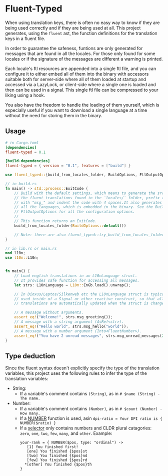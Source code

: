 # Fluent-Typed

When using translation keys, there is often no easy way to know if they are being used
correctly and if they are being used at all. This project generates, using the `fluent` ast,
the function definitions for the translation keys in a fluent file.

In order to guarantee the safeness, funtions are only generated for messages that
are found in all the locales. For those only found for some locales
or if the signature of the messages are different a warning is printed.

Each locale's ftl resources are appended into a single ftl file, and you can configure it
to either embed all of them into the binary with accessors suitable both for server-side
where all of them loaded at startup and accessed via a LazyLock, or client-side where
a single one is loaded and then can be used in a signal. This single ftl file can be
compressed to your liking using a hook.

You also have the freedom
to handle the loading of them yourself, which is especially useful if you want to
download a single language at a time without the need for storing them in the binary.

## Usage

```toml
# in Cargo.toml
[dependencies]
fluent-typed = 0.1

[build-dependencies]
fluent-typed = { version = "0.1", features = ["build"] }
```

```rust
use fluent_typed::{build_from_locales_folder, BuildOptions, FtlOutputOptions};

// in build.rs
fn main() -> std::process::ExitCode {
    // Build with the default settings, which means to generate the src/l10n.rs file from
    // the fluent translations found in the `locales/` folder, prefix the generated functions
    // with "msg_" and indent the code with 4 spaces.It also generates a single ftl file with
    // all the languages, which is embedded in the binary. See the BuildOptions and
    // FtlOutputOptions for all the configuration options.
    //
    // This function returns an ExitCode.
    build_from_locales_folder(BuildOptions::default())

    // Note: there are also fluent_typed::try_build_from_locales_folder which returns a Result
}
```

```rust
// in lib.rs or main.rs
mod l10n;
use l10n::L10n;


fn main() {
    // Load english translations in an L10nLanguage struct.
    // It provides safe function for accessing all messages.
    let strs: L10nLanguage = L10n::EnGb.load().unwrap();

    // In Dioxus/Leptos/Silkenweb etc the L10nLanguage struct is typically
    // used inside of a Signal or other reactive construct, so that all
    // translations are automatically updated when the struct is changed.

    // A message without arguments.
    assert_eq!("Welcome!", strs.msg_greeting());
    // A message with a string argument (AsRef<str>).
    assert_eq!("Hello world", strs.msg_hello("world"));
    // A message with a number argument (Into<FluentNumber>).
    assert_eq!("You have 2 unread messages", strs.msg_unread_messages(2));
}
```

## Type deduction

Since the fluent syntax doesn't explicitly specify the type of the translation variables, this
project uses the following rules to infer the type of the translation variables:

- String:
  - If a variable's comment contains `(String)`, as in `# $name (String) - The name.`
- Number:
  - If a variable's comment contains `(Number)`, as in `# $count (Number) - How many.`
  - If a [NUMBER](https://projectfluent.org/fluent/guide/functions.html#number-1) function is used, asin `dpi-ratio = Your DPI ratio is { NUMBER($ratio) }`
  - If a [selector](https://projectfluent.org/fluent/guide/selectors.html) only contains numbers
    and CLDR plural catagories: `zero`, `one`, `two`, `few`, `many`, and `other`. Example:
    ```text
    your-rank = { NUMBER($pos, type: "ordinal") ->
       [1] You finished first!
       [one] You finished {$pos}st
       [two] You finished {$pos}nd
       [few] You finished {$pos}rd
      *[other] You finished {$pos}th
    }
    ```
